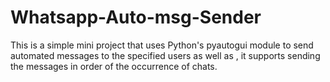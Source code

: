 # Whatsapp-Auto-msg-Sender
This is a simple mini project that uses Python's pyautogui module to send automated messages to the specified users as well as , it supports sending the messages in order of the occurrence of chats.
